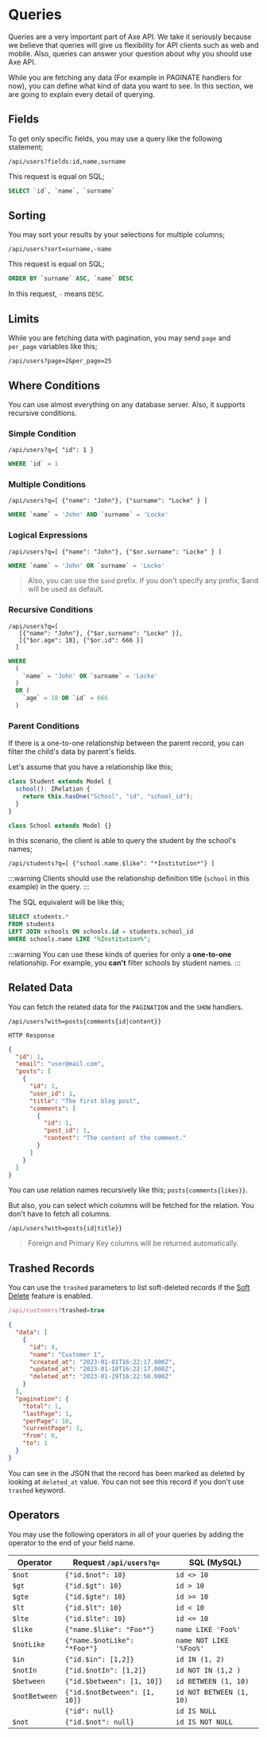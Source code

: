 # Queries

Queries are a very important part of Axe API. We take it seriously because we believe that queries will give us flexibility for API clients such as web and mobile. Also, queries can answer your question about why you should use Axe API.

While you are fetching any data (For example in PAGINATE handlers for now), you can define what kind of data you want to see. In this section, we are going to explain every detail of querying.

## Fields

To get only specific fields, you may use a query like the following statement;

```
/api/users?fields:id,name,surname
```

This request is equal on SQL;

```sql
SELECT `id`, `name`, `surname`
```

## Sorting

You may sort your results by your selections for multiple columns;

```
/api/users?sort=surname,-name
```

This request is equal on SQL;

```sql
ORDER BY `surname` ASC, `name` DESC
```

In this request, `-` means `DESC`.

## Limits

While you are fetching data with pagination, you may send `page` and `per_page` variables like this;

```
/api/users?page=2&per_page=25
```

## Where Conditions

You can use almost everything on any database server. Also, it supports recursive conditions.

### Simple Condition

```
/api/users?q={ "id": 1 }
```

```sql
WHERE `id` = 1
```

### Multiple Conditions

```
/api/users?q=[ {"name": "John"}, {"surname": "Locke" } ]
```

```sql
WHERE `name` = 'John' AND `surname` = 'Locke'
```

### Logical Expressions

```
/api/users?q=[ {"name": "John"}, {"$or.surname": "Locke" } ]
```

```sql
WHERE `name` = 'John' OR `surname` = 'Locke'
```

> Also, you can use the `$and` prefix. If you don't specify any prefix, \$and will be used as default.

### Recursive Conditions

```
/api/users?q=[
   [{"name": "John"}, {"$or.surname": "Locke" }],
   [{"$or.age": 18}, {"$or.id": 666 }]
  ]
```

```sql
WHERE
  (
    `name` = 'John' OR `surname` = 'Locke'
  )
  OR (
    `age` = 18 OR `id` = 666
  )
```

### Parent Conditions

If there is a one-to-one relationship between the parent record, you can filter the child's data by parent's fields.

Let's assume that you have a relationship like this;

```ts
class Student extends Model {
  school(): IRelation {
    return this.hasOne("School", "id", "school_id");
  }
}

class School extends Model {}
```

In this scenario, the client is able to query the student by the school's names;

```
/api/students?q=[ {"school.name.$like": "*Institution*"} ]
```

:::warning
Clients should use the relationship definition title (`school` in this example) in the query.
:::

The SQL equivalent will be like this;

```sql
SELECT students.*
FROM students
LEFT JOIN schools ON schools.id = students.school_id
WHERE schools.name LIKE "%Institution%";
```

:::warning
You can use these kinds of queries for only a **one-to-one** relationship. For example, you **can't** filter schools by student names.
:::

## Related Data

You can fetch the related data for the `PAGINATION` and the `SHOW` handlers.

```
/api/users?with=posts{comments{id|content}}
```

`HTTP Response`

```json
{
  "id": 1,
  "email": "user@mail.com",
  "posts": [
    {
      "id": 1,
      "user_id": 1,
      "title": "The first blog post",
      "comments": [
        {
          "id": 1,
          "post_id": 1,
          "content": "The content of the comment."
        }
      ]
    }
  ]
}
```

You can use relation names recursively like this; `posts{comments{likes}}`.

But also, you can select which columns will be fetched for the relation. You don't have to fetch all columns.

```
/api/users?with=posts{id|title}}
```

> Foreign and Primary Key columns will be returned automatically.

## Trashed Records

You can use the `trashed` parameters to list soft-deleted records if the [Soft Delete](/basics/models/index.html#soft-delete) feature is enabled.

```js
/api/customers?trashed=true
```

```json
{
  "data": [
    {
      "id": 4,
      "name": "Customer 1",
      "created_at": "2023-01-01T16:22:17.000Z",
      "updated_at": "2023-01-10T16:22:17.000Z",
      "deleted_at": "2023-01-29T16:22:50.000Z"
    }
  ],
  "pagination": {
    "total": 1,
    "lastPage": 1,
    "perPage": 10,
    "currentPage": 1,
    "from": 0,
    "to": 1
  }
}
```

You can see in the JSON that the record has been marked as deleted by looking at `deleted_at` value. You can not see this record if you don't use `trashed` keyword.

## Operators

You may use the following operators in all of your queries by adding the operator to the end of your field name.

| Operator      | Request `/api/users?q=`       | SQL (MySQL)              |
| ------------- | ----------------------------- | ------------------------ |
| `$not`        | `{"id.$not": 10}`             | `id <> 10`               |
| `$gt`         | `{"id.$gt": 10}`              | `id > 10`                |
| `$gte`        | `{"id.$gte": 10}`             | `id >= 10`               |
| `$lt`         | `{"id.$lt": 10}`              | `id < 10`                |
| `$lte`        | `{"id.$lte": 10}`             | `id <= 10`               |
| `$like`       | `{"name.$like": "Foo*"}`      | `name LIKE 'Foo%'`       |
| `$notLike`    | `{"name.$notLike": "*Foo*"}`  | `name NOT LIKE '%Foo%'`  |
| `$in`         | `{"id.$in": [1,2]}`           | `id IN (1, 2)`           |
| `$notIn`      | `{"id.$notIn": [1,2]}`        | `id NOT IN (1,2 )`       |
| `$between`    | `{"id.$between": [1, 10]}`    | `id BETWEEN (1, 10)`     |
| `$notBetween` | `{"id.$notBetween": [1, 10]}` | `id NOT BETWEEN (1, 10)` |
|               | `{"id": null}`                | `id IS NULL`             |
| `$not`        | `{"id.$not": null}`           | `id IS NOT NULL`         |
